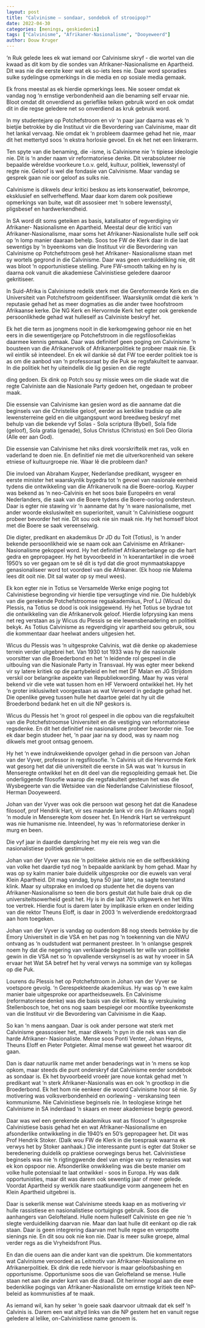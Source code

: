 ```yaml
---
layout: post
title: "Calvinisme – sondaar, sondebok of strooipop?"
date: 2022-04-30
categories: [menings, geskiedenis]
tags: ["Calvinisme", "Afrikaner-Nasionalisme", "Dooyeweerd"]
author: Douw Kruger
---
```


‘n Ruk gelede lees ek wat iemand oor Calvinisme skryf - die wortel van die kwaad as
dit kom by die sondes van Afrikaner-Nasionalisme en Apartheid. Dit was nie die
eerste keer wat ek so-iets lees nie. Daar word sporadies sulke sydelingse opmerkings
in die media en op sosiale media gemaak.

Ek frons meestal as ek hierdie opmerkings lees. Nie soseer omdat ek vandag nog ‘n
ernstige verbondenheid aan die benaming self ervaar nie. Bloot omdat dit
onverdiend as gerieflike teiken gebruik word en ook omdat dit in die regse geledere
net so onverdiend as kruk gebruik word.

In my studentejare op Potchefstroom en vir ‘n paar jaar daarna was ek ‘n bietjie
betrokke by die Instituut vir die Bevordering van Calvinisme, maar dit het lankal
vervaag. Nie omdat ek ‘n probleem daarmee gehad het nie, maar dit het mettertyd
soos ‘n ekstra horlosie gevoel. En ek het net een linkerarm.

Ten spyte van die benaming, die -isme, is Calvinisme nie ‘n tipiese ideologie nie. Dit is
‘n ander naam vir reformatoriese denke. Dit verabsoluteer nie bepaalde wêreldse
voorkeure t.o.v. geld, kultuur, politiek, lewensstyl of regte nie. Geloof is wel die
fondasie van Calvinisme. Maar vandag se gesprek gaan nie oor geloof as sulks nie.

Calvinisme is dikwels deur kritici beskou as iets konserwatief, bekrompe, eksklusief
en selfverheffend. Maar daar kom darem ook positiewe opmerkings van buite, wat
dit assosieer met ‘n sobere lewensstyl, pligsbesef en hardwerkendheid.

In SA word dit soms geteiken as basis, katalisator of regverdiging vir Afrikaner-
Nasionalisme en Apartheid. Meestal deur die kritici van Afrikaner-Nasionalisme,
maar soms het Afrikaner-Nasionaliste hulle self ook op ‘n lomp manier daaraan
behelp. Soos toe FW de Klerk daar in die laat sewentigs by ‘n byeenkoms van die
Instituut vir die Bevordering van Calvinisme op Potchefstroom gesê het Afrikaner-
Nasionalisme staan met sy wortels gegrond in die Calvinisme. Daar was geen
verduideliking nie, dit was bloot ‘n opportunistiese stelling. Pure FW-smooth talking
en hy is daarna ook vanuit die akademiese Calvinistiese geledere daaroor gekritiseer.

In Suid-Afrika is Calvinisme redelik sterk met die Gereformeerde Kerk en die
Universiteit van Potchefstroom geidentifiseer. Waarskynlik omdat diè kerk ‘n
reputasie gehad het as meer dogmaties as die ander twee hoofstroom Afrikaanse
kerke. Die NG Kerk en Hervormde Kerk het egter ook gerekende persoonlikhede
gehad wat hulleself as Calviniste beskryf het.

Ek het die term as jongmens nooit in die kerkomgewing gehoor nie en het eers in die
sewentigerjare op Potchefstroom in die regsfilosofieklas daarmee kennis gemaak.
Daar was definitief geen poging om Calvinisme ‘n bousteen van die Afrikanervolk of
Afrikanerpolitiek te probeer maak nie. Ek wil eintlik sê inteendeel. En ek wil dankie
sê dat FW toe eerder politiek toe is as om die aanbod van ‘n professoraat by die Puk
se regsfakulteit te aanvaar. In die politiek het hy uiteindelik die lig gesien en die regte

ding gedoen. Ek dink op Potch sou sy missie wees om die skade wat die regte
Calviniste aan die Nasionale Party gedoen het, ongedaan te probeer maak.

Die essensie van Calvinisme kan gesien word as die aanname dat die beginsels van
die Christelike geloof, eerder as kerklike tradisie op alle lewensterreine geld en die
uitgangspunt word breedweg beskryf met behulp van die bekende vyf Solas - Sola
scriptura (Bybel), Sola fide (geloof), Sola gratia (genade), Solus Christus (Christus) en
Soli Deo Gloria (Alle eer aan God).

Die essensie van Calvinisme het niks direk voorskriftelik met ras, volk en vaderland te
doen nie. En definitief nie met die uitverkorenheid van sekere etniese of
kultuurgroepe nie. Waar lê die probleem dan?

Die invloed van Abraham Kuyper, Nederlandse predikant, wysgeer en eerste minister
het waarskynlik bygedra tot ‘n gevoel van nasionale eenheid tydens die ontwikkeling
van die Afrikanervolk na die Boere-oorlog. Kuyper was bekend as ‘n neo-Calvinis en
het soos baie Europeërs en veral Nederlanders, die saak van die Boere tydens die
Boere-oorlog ondersteun. Daar is egter nie stawing vir ‘n aanname dat hy ‘n ware
nasionalisme, met ander woorde ekslusiwiteit en superioriteit, vanuit ‘n Calvinistiese
oogpunt probeer bevorder het nie. Dit sou ook nie sin maak nie. Hy het homself
bloot met die Boere se saak vereenselwig.

Die digter, predikant en akademikus Dr JD du Toit (Totius), is ‘n ander bekende
persoonlikheid wie se naam ook aan Calvinisme en Afrikaner-Nasionalisme gekoppel
word. Hy het definitief Afrikanerbelange op die hart gedra en gepropageer. Hy het
byvoorbeeld in ‘n koerantartikel in die vroeë 1950’s so ver gegaan om te sê dit is tyd
dat die groot mynmaatskappye genasionaliseer word tot voordeel van die Afrikaner.
(Ek hoop nie Malema lees dit ooit nie. Dit sal water op sy meul wees).

Ek kon egter nie in Totius se Versamelde Werke enige poging tot Calvinistiese
begronding vir hierdie tipe versugtinge vind nie. Die huldeblyk van die gerekende
Potchefstroomse regsakademikus, Prof LJ (Wicus) du Plessis, na Totius se dood is ook
insiggewend. Hy het Totius se bydrae tot die ontwikkeling van die Afrikanervolk
geloof. Hierdie lofprysing kan mens net reg verstaan as jy Wicus du Plessis se eie
lewensbenadering en politiek bekyk. As Totius Calvinisme as regverdiging vir
apartheid sou gebruik, sou die kommentaar daar heelwat anders uitgesien het.

Wicus du Plessis was ‘n uitgesproke Calvinis, wat diè denke op akademiese terrein
verder uitgebrei het. Van 1930 tot 1933 was hy die nasionale voorsitter van die
Broederbond en het ‘n leidende rol gespeel in die uitbouïng van die Nasionale Party
in Transvaal. Hy was egter meer bekend vir sy latere kritiek op die partybeleid en het
met DF Malan en JG Strijdom verskil oor belangrike aspekte van Republiekwording.
Maar hy was veral bekend vir die vete wat tussen hom en HF Verwoerd ontwikkel
het. Hy het ‘n groter inklusiwiteit voorgestaan as wat Verwoerd in gedagte gehad het.
Die openlike geveg tussen hulle het daartoe gelei dat hy uit die Broederbond bedank
het en uit die NP geskors is.



Wicus du Plessis het ‘n groot rol gespeel in die opbou van die regsfakulteit van die
Potchefstroomse Universiteit en die vestiging van reformatoriese regsdenke. En dit
het definitief nie nasionalisme probeer bevorder nie. Toe ek daar begin studeer het,
‘n paar jaar na sy dood, was sy naam nog dikwels met groot ontsag genoem.

Hy het ‘n ewe indrukwekkende opvolger gehad in die persoon van Johan van der
Vyver, professor in regsfilosofie. ‘n Calvinis uit die Hervormde Kerk wat gesorg het
dat diè universiteit die eerste in SA was wat ‘n kursus in Menseregte ontwikkel het
en dit deel van die regsopleiding gemaak het. Die onderliggende filosofie waarop die
regsfakulteit gesteun het was die Wysbegeerte van die Wetsidee van die
Nederlandse Calvinistiese filosoof, Herman Dooyeweerd.

Johan van der Vyver was ook die persoon wat gesorg het dat die Kanadese filosoof,
prof Hendrik Hart, vir ses maande lank vir ons (in Afrikaans nogal) ‘n module in
Menseregte kom doseer het. En Hendrik Hart se vertrekpunt was nie humanisme
nie. Inteendeel, hy was ‘n reformatoriese denker in murg en been.

Die vyf jaar in daardie dampkring het my eie reis weg van die nasionalistiese politiek
gestimuleer.

Johan van der Vyver was nie ‘n politieke aktivis nie en die selfbeskikking van volke
het daardie tyd nog ‘n bepaalde aanklank by hom gehad. Maar hy was op sy kalm
manier baie duidelik uitgesproke oor die euwels van veral Klein Apartheid. Dit mag
vandag, byna 50 jaar later, na sagte teenstand klink. Maar sy uitsprake en invloed op
studente het die doyens van Afrikaner-Nasionalisme so teen die bors gestuit dat
hulle baie druk op die universiteitsowerheid gesit het. Hy is in die laat 70’s uitgewerk
en het Wits toe vertrek. Hierdie fout is darem later by implikasie erken en onder
leiding van die rektor Theuns Eloff, is daar in 2003 ‘n welverdiende eredoktorgraad
aan hom toegeken.

Johan van der Vyver is vandag op ouderdom 88 nog steeds betrokke by die Emory
Universiteit in die VSA en het pas nog ‘n toekenning van die NWU ontvang as ‘n
oudstudent wat permanent presteer. In ‘n onlangse gesprek noem hy dat die
negering van verklaarde beginsels ter wille van politieke gewin in die VSA net so ‘n
opvallende verskynsel is as wat hy vroeer in SA ervaar het Wat SA betref het hy veral
verwys na sommige van sy kollegas op die Puk.

Lourens du Plessis het op Potchefstroom in Johan van der Vyver se voetspore gevolg.
‘n Gerespekteerde akademikus. Hy was op ‘n ewe kalm manier baie uitgesproke oor
apartheidseuwels. En Calvinisme (reformatoriese denke) was die basis van die kritiek.
Na sy verskuiwing Stellenbosch toe, het ons nog saam bespiegel oor moontlike
byeenkomste van die Instituut vir die Bevordering van Calvinisme in die Kaap.

So kan ‘n mens aangaan. Daar is ook ander persone wat sterk met Calvinisme
geassosieer het, maar dikwels ‘n pyn in die nek was van die harde Afrikaner-
Nasionaliste. Mense soos Ponti Venter, Johan Heyns, Theuns Eloff en Pieter Potgieter.
Almal mense wat geweet het waaroor dit gaan.



Dan is daar natuurlik name met ander benaderings wat in ‘n mens se kop opkom,
maar steeds die punt onderskryf dat Calvinisme eerder sondebok as sondaar is. Ek
het byvoorbeeld vroeër jare noue kontak gehad met ‘n predikant wat ‘n sterk
Afrikaner-Nasionalis was en ook ‘n grootkop in die Broederbond. Ek het hom nie
eenkeer die woord Calvinisme hoor sê nie. Sy motivering was volksverbondenheid en
oorlewing - verskansing teen kommunisme. Nie Calvinistiese beginsels nie. In
teologiese kringe het Calvinisme in SA inderdaad ‘n skaars en meer akademiese
begrip geword.

Daar was wel een gerekende akademikus wat as filosoof ‘n uitgesproke Calvinistiese
basis gehad het en wat Afrikaner-Nasionalisme en afsonderlike ontwikkeling in die
1940’s en 50’s gepropageer het. Dit was Prof Hendrik Stoker. (Dalk wou FW de Klerk
in die toespraak waarna ek verwys het by Stoker aanhaak.) Die interessante punt is
egter dat Stoker se beredenering duidelik op praktiese oorwegings berus het.
Calvinistiese beginsels was nie ‘n rigtinggwende deel van enige van sy redenasies wat
ek kon opspoor nie. Afsonderlike onwikkeling was die beste manier om volke hulle
potensiaal te laat ontwikkel - soos in Europa. Hy was dalk opportunisties, maar dit
was darem ook sewentig jaar of meer gelede. Voordat Apartheid sy werklik nare
staatkundige vorm aangeneem het en Klein Apartheid uitgebrei is.

Daar is sekerlik mense wat Calvinisme steeds kaap en as motivering vir hulle
rassistiese en nasionalistiese oortuigings gebruik. Soos die aanhangers van
Gelofteland. Hulle noem hulleself Calviniste en gee nie ‘n slegte verduideliking
daarvan nie. Maar dan laat hulle dit eenkant op die rak staan. Daar is geen
integrering daarvan met hulle regse en verspotte sienings nie. En dit sou ook nie kon
nie. Daar is meer sulke groepe, almal verder regs as die Vryheidsfront Plus.

En dan die ouens aan die ander kant van die spektrum. Die kommentators wat
Calvinisme veroordeel as Leitmotiv van Afrikaner-Nasionalisme en Afrikanerpolitiek.
Ek dink die rede hiervoor is maar geloofsbashing en opportunisme. Opportunisme
soos die van Gelofteland se mense. Hulle staan net aan die ander kant van die draad.
Dit herinner nogal aan die ewe bedenklike pogings van Afrikaner-Nasionaliste om
ernstige kritiek teen NP-beleid as kommunisties af te maak.

As iemand wil, kan hy seker ‘n goeie saak daarvoor uitmaak dat ek self ‘n Calvinis is.
Darem een wat altyd links van die NP gestem het en vanuit regse geledere al lelike,
on-Calvinistiese name genoem is.